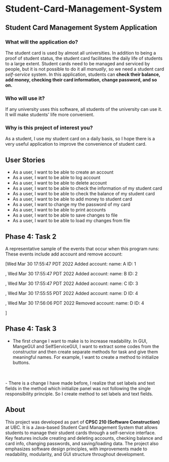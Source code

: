 # Student-Card-Management-System

## Student Card Management System Application

### What will the application do?
The student card is used by almost all universities. In addition to being
a proof of student status, the student card facilitates the 
daily life of students to a large extent. Student cards need to be managed 
and serviced by people, but it is not possible to do it all *manually*, 
so we need a student card *self-service* system. In this application, students can
**check their balance, add money, checking their card information, change password, 
and so on.**

### Who will use it?
If any university uses this software, all students of the university can use it.
It will make students' life more convenient.

### Why is this project of interest you?
As a student, I use my student card on a daily basis, so I hope there is a very 
useful application to improve the convenience of student card.  

## User Stories

- As a user, I want to be able to create an account
- As a user, I want to be able to log account
- As a user, I want to be able to delete account
- As a user, I want to be able to check the information of my student card
- As a user, I want to be able to check the balance of my student card
- As a user, I want to be able to add money to student card
- As a user, I want to change my the password of my card
- As a user, I want to be able to print accounts
- As a user, I want to be able to save changes to file
- As a user, I want to be able to load my changes from file


## Phase 4: Task 2
A representative sample of the events that occur when this program runs:<br>
These events include add account and remove account:<br>

[Wed Mar 30 17:55:47 PDT 2022
Added account:
name: A
ID: 1

, Wed Mar 30 17:55:47 PDT 2022
Added account:
name: B
ID: 2

, Wed Mar 30 17:55:47 PDT 2022
Added account:
name: C
ID: 3

, Wed Mar 30 17:55:55 PDT 2022
Added account:
name: D
ID: 4

, Wed Mar 30 17:56:06 PDT 2022
Removed account:
name: D
ID: 4

]


## Phase 4: Task 3
- The first change I want to make is to increase readability. In GUI, 
MangeGUI and SelfServiceGUI, I want to extract some codes from the 
constructor and then create separate methods for task and give them meaningful
names. For example, I want to create a method to initialize buttons.
<br>
<br>
- There is a change I have made before, I realize that set labels and
text fields in the method which initialize panel was not following the 
single responsibility principle. So I create method to set labels and
text fields.

## About  
This project was developed as part of **CPSC 210 (Software Construction)** at UBC. It is a Java-based Student Card Management System that allows students to manage their student cards through a self-service interface. Key features include creating and deleting accounts, checking balance and card info, changing passwords, and saving/loading data. The project also emphasizes software design principles, with improvements made to readability, modularity, and GUI structure throughout development.
